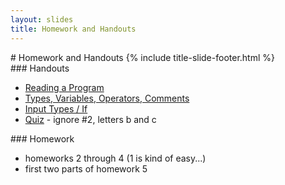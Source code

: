 ```yaml
---
layout: slides
title: Homework and Handouts 
---
```


<section markdown="block" class="title-slide">
#  Homework and Handouts
{% include title-slide-footer.html %}
</section>

<section markdown="block">
###  Handouts

* [Reading a Program](../../resources/handouts/class01/reading-a-program.pdf)
* [Types, Variables, Operators, Comments](../../resources/handouts/class03/types-variables-operators-comments.pdf)
* [Input Types / If](../../resources/handouts/class05/input-types-if.pdf) 
* [Quiz](../../resources/handouts/class05/quiz_1.pdf) - ignore #2, letters b and c
</section>

<section markdown="block">
###  Homework

* homeworks 2 through 4 (1 is kind of easy...)
* first two parts of homework 5
</section>
